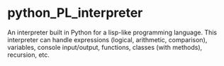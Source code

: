 # python_PL_interpreter
An interpreter built in Python for a lisp-like programming language. This interpreter can handle expressions (logical, arithmetic, comparison), variables, console input/output, functions, classes (with methods), recursion, etc.
